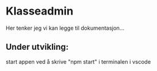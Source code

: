 # Klasseadmin

Her tenker jeg vi kan legge til dokumentasjon...

## Under utvikling:
start appen ved å skrive "npm start" i terminalen i vscode
